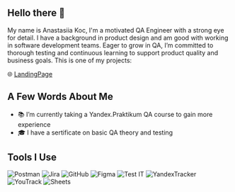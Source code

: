 ## Hello there 👋

My name is Anastasiia Koc, I'm a motivated QA Engineer with a strong eye for detail. I have a background in product design and am good with working in software development teams. Eager to grow in QA, I’m committed to thorough testing and continuous learning to support product quality and business goals. This is one of my projects:

🌐 [LandingPage](https://ana-koc.github.io/LandingPage)

## A Few Words About Me

- 📚 I’m currently taking a Yandex.Praktikum QA course to gain more experience 
- 🎓 I have a sertificate on basic QA theory and testing 

## Tools I Use

![Postman](https://img.shields.io/badge/Postman-FF6C37?style=for-the-badge&logo=postman&logoColor=white)
![Jira](https://img.shields.io/badge/Jira-0052CC?style=for-the-badge&logo=jira&logoColor=white)
![GitHub](https://img.shields.io/badge/GitHub-181717?style=for-the-badge&logo=github&logoColor=white)
![Figma](https://img.shields.io/badge/Figma-F24E1E?style=for-the-badge&logo=figma&logoColor=white)
![Test IT](https://img.shields.io/badge/TestIT-blue?style=for-the-badge)
![YandexTracker](https://img.shields.io/badge/YandexTracker-5c8cff?style=for-the-badge)
![YouTrack](https://img.shields.io/badge/YouTrack-ec3c7c?style=for-the-badge)
![Sheets](https://img.shields.io/badge/Sheets-04aa24?style=for-the-badge)
